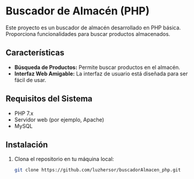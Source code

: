 # Buscador de Almacén (PHP)

Este proyecto es un buscador de almacén desarrollado en PHP básica. Proporciona funcionalidades para buscar productos almacenados.

## Características

- **Búsqueda de Productos:** Permite buscar productos en el almacén.
- **Interfaz Web Amigable:** La interfaz de usuario está diseñada para ser fácil de usar.

## Requisitos del Sistema

- PHP 7.x
- Servidor web (por ejemplo, Apache)
- MySQL

## Instalación

1. Clona el repositorio en tu máquina local:

   ```bash
   git clone https://github.com/luzhersor/buscadorAlmacen_php.git
